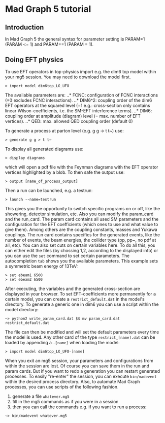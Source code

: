 # Mad Graph 5 tutorial

## Introduction
In Mad Graph 5 the general syntax for parameter setting is PARAM=1 (PARAM <= 1) and PARAM==1 (PARAM = 1).

## Doing EFT physics

To use EFT operators in top-physics import e.g. the dim6 top model within your mg5 session. You may need
to download the model first.

```
> import model dim6top_LO_UFO
```

The available parameters are:
..* FCNC: configuration of FCNC interactions (=0 excludes FCNC interactions).
..* DIM6^2: coupling order of the dim6 EFT operators at the squared level (=1 e.g.: cross-section only
contains linear Wilson-coefficients, i.e. the SM-EFT interference terms).
..* DIM6: coupling order at amplitude (diagram) level (= max. number of EFT vertices).
..* QED: max. allowed QED coupling order (default 0)

To generate a process at parton level (e.g. g g -> t t~) use:

```
> generate g g > t t~
```

To display all generated diagrams use:

```
> display diagrams
```

which will open a pdf file with the Feynman diagrams with the EFT operator vertices highlighted by a blob.
To then safe the output use:

```
> output [name_of_process_output]
```

Then a run can be launched, e.g. a testrun:

```
> launch --name=testrun
```

This gives you the opportunity to switch specific programs on or off, like the showering, detector
simulation, etc. Also you can modify the param_card and the run_card. The param card contains all
used SM parameters and the configuration for the EFT coefficients (which ones to use and what value to give
them). Among others are the coupling constants, masses and Yukawa couplings.
The run card contains specifics for the generated events, like the number of events, the beam energies, the
collider type (pp, pp~, no pdf at all, etc). You can also set cuts on certain variables here. To do all this,
you can either edit the files (by chossing 1,2, according to the displayed info) or you can use the `set`
command to set certain parameters. The autocompletion `tab` shows you the available parameters. This example
sets a symmetric beam energy of 13TeV:

```
> set ebeam1 6500
> set ebeam2 6500
```

After executing, the variables and the generated cross-section are displayed in your browser. To set
EFT-coefficients more permanently for a certain model, you can create a `restrict_default.dat` in the
model's directory. To generate a generic one in dim6 you can use a script within the model directory:

```
~> python2 write_param_card.dat $$ mv param_card.dat restrict_default.dat
```

The file can then be modified and will set the default parameters every time the model is used. Any other
card of the type `restrict_[name].dat` can be loaded by appending a `-[name]` when loading the model:

```
> import model dim6top_LO_UFO-[name]
```

When you exit an mg5 session, your parameters and configurations from within the session are lost. Of course
you can save them in the run and param cards. But if you want to redo a generation you can restart generated
processes. To easily "re-enter" the session, you can execute `bin/madevent` within the desired process
directory.
Also, to automate Mad Graph processes, you can use scripts of the following fashion.
1. generate a file `whatever.mg5`
2. fill in the mg5 commands as if you were in a session
3. then you can call the commands e.g. if you want to run a process:

```
~> bin/madevent whatever.mg5
```
